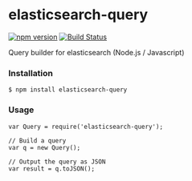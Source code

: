 # elasticsearch-query

[![npm version](https://badge.fury.io/js/elasticsearch-query.svg)](http://badge.fury.io/js/elasticsearch-query)
[![Build Status](https://travis-ci.org/SamyPesse/elasticsearch-query.png?branch=master)](https://travis-ci.org/SamyPesse/elasticsearch-query)


Query builder for elasticsearch (Node.js / Javascript)

### Installation

```
$ npm install elasticsearch-query
```

### Usage

```
var Query = require('elasticsearch-query');

// Build a query
var q = new Query();

// Output the query as JSON
var result = q.toJSON();


```
